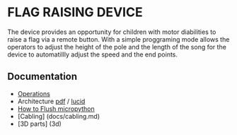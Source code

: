 # FLAG RAISING DEVICE


The device provides an opportunity for children with motor diabilities to raise a flag via a remote button.
With a simple proggraming mode allows the operators to adjust the height of the pole and the length of the song
for the device to automatillly adjust the speed and the end points. 

## Documentation
* [Operations](docs/operation.md)
* Architecture [pdf](docs/FlagRaiser.pdf) / [lucid](https://www.lucidchart.com/invitations/accept/66944ab0-6786-461c-a49b-2d910f306892)
* [How to Flush micropython](docs/micropython.md)
* [Cabling] (docs/cabling.md)
* [3D parts] (3d)


